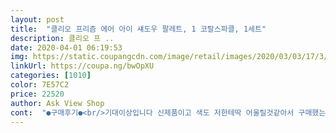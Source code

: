 ```yaml
---
layout: post 
title:  "클리오 프리즘 에어 아이 섀도우 팔레트, 1 코랄스파클, 1세트" 
description: 클리오 프 ..
date: 2020-04-01 06:19:53 
img: https://static.coupangcdn.com/image/retail/images/2020/03/03/17/3/f5422ff2-8c32-4b0a-9439-e404b3734306.jpg 
linkUrl: https://coupa.ng/bwOpXU 
categories: [1010] 
color: 7E57C2 
price: 22520 
author: Ask View Shop 
cont:  "●구매후기●<br/>기대이상입니다 신제품이고 색도 저한테딱 어울릴것같아서 구매했는데 너무이뻐요 첫팔레트구매인데 만족합니다 케이스도이쁘고 무엇보다 배송이 너무빠르고 안전하고 좋아요!!!ㅎㅎ직접전달해주시고 감사합니다 뾱뾱이로 잘감싸져서왔어요ㅎㅎ<br/>뚜껑 겉면이 컷팅각인가 궁금했는데 약간 볼록하니 전체적으로 매끄러워요<br/>메이크업 해보구~~*^~*리뷰 할께용~~<br/>봄 되니까 밝은 색으로 긴 브러쉬와 큰 거울 있어서 구매했어요.<br/><br/>빠른 배송 감사드려요 잘 쓸게요<br/>아주맘에들어여~~♡♡<br/>잘받았습니다 ~~<br/>제가 그랬거든요  ㅎ<br/>제품 포장, 배송 포장이 너무 잘 되어 있어요<br/>코랄빛 너*~~*무 이쁘네요~<br/>팔에 손가락으로 다 발라봤는데요~<br/>펄 들어간 건 다 비슷하니까~  색깔 고민 너무 하지 마셔요<br/>프리즘 에어섀도우코랄스파클  너무 빚갈 이쁘구여~떡 필요한 색상 만 있네요~~<br/>" 
---
```

